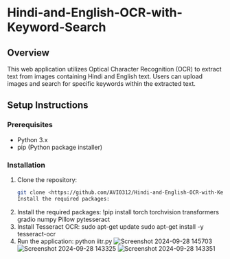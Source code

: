 # Hindi-and-English-OCR-with-Keyword-Search
## Overview
This web application utilizes Optical Character Recognition (OCR) to extract text from images containing Hindi and English text. Users can upload images and search for specific keywords within the extracted text.

## Setup Instructions

### Prerequisites
- Python 3.x
- pip (Python package installer)

### Installation
1. Clone the repository:
   ```bash
   git clone <https://github.com/AVI0312/Hindi-and-English-OCR-with-Keyword-Search.git>
   Install the required packages:
2. Install the required packages:
   !pip install torch torchvision transformers gradio numpy Pillow pytesseract
3. Install Tesseract OCR:
   sudo apt-get update
   sudo apt-get install -y tesseract-ocr
4. Run the application:
   python iitr.py
![Screenshot 2024-09-28 145703](https://github.com/user-attachments/assets/dab3da36-1ef4-40c2-a9fa-bef5fbe6ef69)
![Screenshot 2024-09-28 143325](https://github.com/user-attachments/assets/bb381d40-4a22-4a9e-8624-5df738c6fef1)
![Screenshot 2024-09-28 143351](https://github.com/user-attachments/assets/d6351355-6493-4580-a436-eb31043c7af8)



